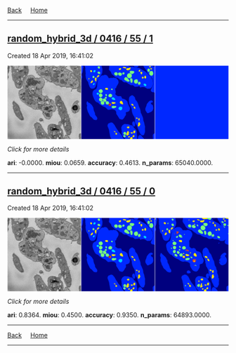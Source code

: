 
[Back](..)&nbsp;&nbsp;&nbsp;&nbsp;&nbsp;[Home](https://leapmanlab.github.io/snapshots)

---

<div class="summary"><a href="1"><h2>random_hybrid_3d / 0416 / 55 / 1</h2></a><p>Created 18 Apr 2019, 16:41:02
</p><a href="1"><img src="1/media/summary.png" align="center"></a><p>
<i>Click for more details</i>
</p></div>

**ari**: -0.0000. **miou**: 0.0659. **accuracy**: 0.4613. **n_params**: 65040.0000. 

---

<div class="summary"><a href="0"><h2>random_hybrid_3d / 0416 / 55 / 0</h2></a><p>Created 18 Apr 2019, 16:41:02
</p><a href="0"><img src="0/media/summary.png" align="center"></a><p>
<i>Click for more details</i>
</p></div>

**ari**: 0.8364. **miou**: 0.4500. **accuracy**: 0.9350. **n_params**: 64893.0000. 

---

[Back](..)&nbsp;&nbsp;&nbsp;&nbsp;&nbsp;[Home](https://leapmanlab.github.io/snapshots)

---